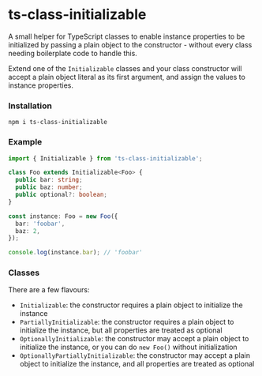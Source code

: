 # ts-class-initializable

A small helper for TypeScript classes to enable instance properties to be initialized by passing
a plain object to the constructor - without every class needing boilerplate code to handle this.

Extend one of the `Initializable` classes and your class constructor will accept a
plain object literal as its first argument, and assign the values to instance properties.

### Installation

```shell
npm i ts-class-initializable
```

### Example

```ts
import { Initializable } from 'ts-class-initializable';

class Foo extends Initializable<Foo> {
  public bar: string;
  public baz: number;
  public optional?: boolean;
}

const instance: Foo = new Foo({
  bar: 'foobar',
  baz: 2,
});

console.log(instance.bar); // 'foobar'
```

### Classes

There are a few flavours:

- `Initializable`: the constructor requires a plain object to initialize the instance
- `PartiallyInitializable`: the constructor requires a plain object to initialize the instance,
  but all properties are treated as optional
- `OptionallyInitializable`: the constructor may accept a plain object to initialize the instance,
  or you can do `new Foo()` without initialization
- `OptionallyPartiallyInitializable`: the constructor may accept a plain object to initialize the instance,
  and all properties are treated as optional
